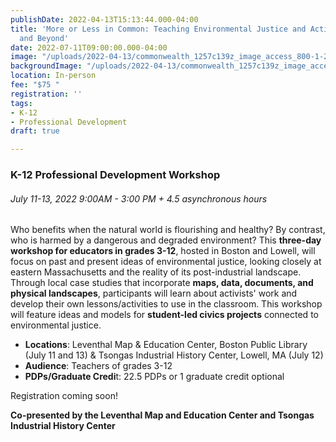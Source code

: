 ```yaml
---
publishDate: 2022-04-13T15:13:44.000-04:00
title: 'More or Less in Common: Teaching Environmental Justice and Activism in Massachusetts
  and Beyond'
date: 2022-07-11T09:00:00.000-04:00
image: "/uploads/2022-04-13/commonwealth_1257c139z_image_access_800-1-2.jpg"
backgroundImage: "/uploads/2022-04-13/commonwealth_1257c139z_image_access_800-1-2.jpg"
location: In-person
fee: "$75 "
registration: ''
tags:
- K-12
- Professional Development
draft: true

---
```

### K-12 Professional Development Workshop 

###### July 11-13, 2022 9:00AM - 3:00 PM + 4.5 asynchronous hours

Who benefits when the natural world is flourishing and healthy? By contrast, who is harmed by a dangerous and degraded environment? This **three-day workshop for educators in grades 3-12**, hosted in Boston and Lowell, will focus on past and present ideas of environmental justice, looking closely at eastern Massachusetts and the reality of its post-industrial landscape. Through local case studies that incorporate **maps, data, documents, and physical landscapes**, participants will learn about activists' work and develop their own lessons/activities to use in the classroom. This workshop will feature ideas and models for **student-led civics projects** connected to environmental justice.

* **Locations**: Leventhal Map & Education Center, Boston Public Library (July 11 and 13) & Tsongas Industrial History Center, Lowell, MA (July 12) 
* **Audience**: Teachers of grades 3-12 
* **PDPs/Graduate Credi**t: 22.5 PDPs or 1 graduate credit optional 

Registration coming soon!

**Co-presented by the Leventhal Map and Education Center and Tsongas Industrial History Center**
